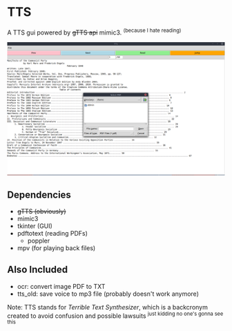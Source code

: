 # TTS

A TTS gui powered by ~~gTTS api~~ mimic3.
<sup>(because I hate reading)</sup>

![tts gui](tts.png)

## Dependencies

- ~~gTTS (obviously)~~
- mimic3
- tkinter (GUI)
- pdftotext (reading PDFs)
  - poppler
- mpv (for playing back files)

## Also Included

- ocr: convert image PDF to TXT
- tts_old: save voice to mp3 file (probably doesn't work anymore)

Note: TTS stands for _Terrible Text Synthesizer_, which is a backcronym created to avoid confusion and possible lawsuits <sup>just kidding no one's gonna see this</sup>
